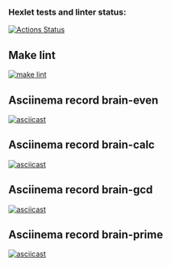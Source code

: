 ### Hexlet tests and linter status:
[![Actions Status](https://github.com/Rjkec/frontend-project-lvl1/workflows/hexlet-check/badge.svg)](https://github.com/Rjkec/frontend-project-lvl1/actions)

## Make lint 
[![make lint](https://github.com/Rjkec/frontend-project-lvl1/actions/workflows/workflows.yml/badge.svg)](https://github.com/Rjkec/frontend-project-lvl1/actions/workflows/workflows.yml)

## Asciinema record brain-even
[![asciicast](https://asciinema.org/a/djp6R7SfibpmVMDvTXkSd9ZcE.svg)](https://asciinema.org/a/djp6R7SfibpmVMDvTXkSd9ZcE)

## Asciinema record brain-calc
[![asciicast](https://asciinema.org/a/Oq2YCPdYXkdJwPCt7V0ZENT8G.svg)](https://asciinema.org/a/Oq2YCPdYXkdJwPCt7V0ZENT8G)

## Asciinema record brain-gcd
[![asciicast](https://asciinema.org/a/ANDTGodfHjQttZRz1ObEUzkus.svg)](https://asciinema.org/a/ANDTGodfHjQttZRz1ObEUzkus)

## Asciinema record brain-prime
[![asciicast](https://asciinema.org/a/nGjVEvnxgkf7KgjwIff9Oz3gV.svg)](https://asciinema.org/a/nGjVEvnxgkf7KgjwIff9Oz3gV)